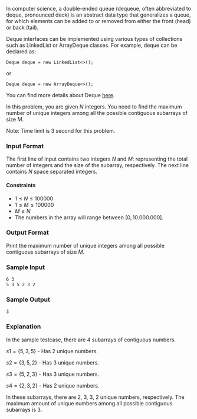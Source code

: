 In computer science, a double-ended queue (dequeue, often abbreviated to deque, pronounced deck) is an abstract data type that generalizes a queue, for which elements can be added to or removed from either the front (head) or back (tail).

Deque interfaces can be implemented using various types of collections such as LinkedList or ArrayDeque classes. For example, deque can be declared as:
```
Deque deque = new LinkedList<>();
```
or
```
Deque deque = new ArrayDeque<>();
```
You can find more details about Deque [here](https://docs.oracle.com/javase/7/docs/api/java/util/Deque.html).

In this problem, you are given $N$ integers. You need to find the maximum number of unique integers among all the possible contiguous subarrays of size $M$.

Note: Time limit is 3 second for this problem.

### Input Format

The first line of input contains two integers $N$ and $M$: representing the total number of integers and the size of the subarray, respectively. The next line contains $N$ space separated integers.

#### Constraints

- $1 \le N \le 100000$
- $1 \le M \le 100000$
- $M \le N$
- The numbers in the array will range between $[0,10.000.000]$.

### Output Format

Print the maximum number of unique integers among all possible contiguous subarrays of size $M$.

### Sample Input
```
6 3
5 3 5 2 3 2
```
### Sample Output
```
3
```
### Explanation

In the sample testcase, there are 4 subarrays of contiguous numbers.

$s1 = \{5,3,5\}$ - Has 2 unique numbers.

$s2 = \{3,5,2\}$ - Has 3 unique numbers.

$s3 = \{5,2,3\}$ - Has 3 unique numbers.

$s4 = \{2,3,2\}$ - Has 2 unique numbers.

In these subarrays, there are 2, 3, 3, 2 unique numbers, respectively. The maximum amount of unique numbers among all possible contiguous subarrays is 3.